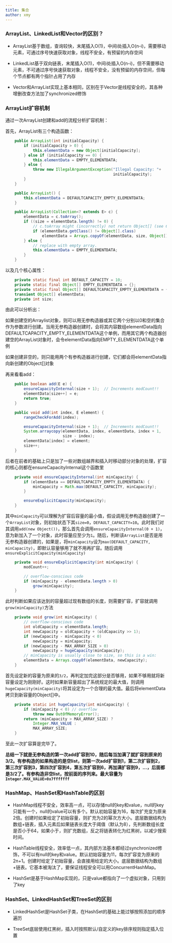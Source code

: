 ```yaml
---
title: 集合
author: xmy
---
```


### ArrayList、LinkedList和Vector的区别？
- ArrayList基于数组，查询较快，末尾插入O(1)，中间i处插入O(n-i)，需要移动元素，可通过序号快速获取对象，线程不安全，有预留的内存空间

- LinkedList基于双向链表，末尾插入O(1)，中间i处插入O(n-i)，但不需要移动元素，不可通过序号快速获取对象，线程不安全，没有预留的内存空间，但每个节点都有两个指针占用了内存

- Vector和ArrayList实现上基本相同，区别在于Vector是线程安全的，其各种增删改查方法加了synchronized修饰

### ArrayList扩容机制
通过一次ArrayList创建和add的流程分析扩容机制：

首先，ArrayList有三个构造函数：

```java
    public ArrayList(int initialCapacity) {
        if (initialCapacity > 0) {
            this.elementData = new Object[initialCapacity];
        } else if (initialCapacity == 0) {
            this.elementData = EMPTY_ELEMENTDATA;
        } else {
            throw new IllegalArgumentException("Illegal Capacity: "+
                                               initialCapacity);
        }
    }
```

```java
    public ArrayList() {
        this.elementData = DEFAULTCAPACITY_EMPTY_ELEMENTDATA;
    }
```

```java
    public ArrayList(Collection<? extends E> c) {
        elementData = c.toArray();
        if ((size = elementData.length) != 0) {
            // c.toArray might (incorrectly) not return Object[] (see 6260652)
            if (elementData.getClass() != Object[].class)
                elementData = Arrays.copyOf(elementData, size, Object[].class);
        } else {
            // replace with empty array.
            this.elementData = EMPTY_ELEMENTDATA;
        }
    }
```

以及几个核心属性：

```java
    private static final int DEFAULT_CAPACITY = 10;
    private static final Object[] EMPTY_ELEMENTDATA = {};
    private static final Object[] DEFAULTCAPACITY_EMPTY_ELEMENTDATA = {};
    transient Object[] elementData;
    private int size;
```

由此可以分析出：

如果创建空的Arraylist对象，则可以用无参构造器或其它两个分别以0和空的集合作为参数进行创建。当用无参构造器创建时，会将其内容数组elementData指向DEFAULTCAPACITY_EMPTY_ELEMENTDATA这个单例，而用其它两个构造器创建空的ArrayList对象时，会令elementData指向EMPTY_ELEMENTDATA这个单例

如果创建非空的，则只能用两个有参构造器进行创建，它们都会将elementData指向新创建的Object[]对象

再来看看add：

```java
	public boolean add(E e) {
        ensureCapacityInternal(size + 1);  // Increments modCount!!
        elementData[size++] = e;
        return true;
    }
```

```java
    public void add(int index, E element) {
        rangeCheckForAdd(index);

        ensureCapacityInternal(size + 1);  // Increments modCount!!
        System.arraycopy(elementData, index, elementData, index + 1,
                         size - index);
        elementData[index] = element;
        size++;
    }
```

后者在前者的基础上只是加了一些对数组越界和插入时移动部分对象的处理，扩容的核心则都在ensureCapacityInternal这个函数里

```java
    private void ensureCapacityInternal(int minCapacity) {
        if (elementData == DEFAULTCAPACITY_EMPTY_ELEMENTDATA) {
            minCapacity = Math.max(DEFAULT_CAPACITY, minCapacity);
        }

        ensureExplicitCapacity(minCapacity);
    }
```

其中`minCapacity`可以理解为扩容后容量的最小值，假设调用无参构造器创建了一个`ArrayList`对象，则初始状态下其`size=0`，`DEFAULT_CAPACITY=10`。此时我们对其调用`add(new Object())`，那么首先会调用`ensureCapacityInternal(0 + 1)`，意为新加入了一个对象，此时容量应至少为`1`。随后，判断该`ArrayList`是否是用无参构造器创建的，如果是，将`minCapacity`设为`max(DEFAULT_CAPACITY, minCapacity)`，即默认容量够用了就不用再扩容。随后调用`ensureExplicitCapacity(minCapacity)`

```java
    private void ensureExplicitCapacity(int minCapacity) {
        modCount++;

        // overflow-conscious code
        if (minCapacity - elementData.length > 0)
            grow(minCapacity);
    }
```

此时判断如果应该达到的容量超过现有数组的长度，则需要扩容，扩容就调用`grow(minCapacity)`方法

```java
    private void grow(int minCapacity) {
        // overflow-conscious code
        int oldCapacity = elementData.length;
        int newCapacity = oldCapacity + (oldCapacity >> 1);
        if (newCapacity - minCapacity < 0)
            newCapacity = minCapacity;
        if (newCapacity - MAX_ARRAY_SIZE > 0)
            newCapacity = hugeCapacity(minCapacity);
        // minCapacity is usually close to size, so this is a win:
        elementData = Arrays.copyOf(elementData, newCapacity);
    }
```

首先设定新的容量为原来的`3/2`，再判定加完这部分是否够用，如果不够用就将新容量设定为刚刚好。这时如果新容量超出了系统规定的最大值，则调用`hugeCapacity(minCapacity)`将其设定为一个合理的最大值。最后将elementData拷贝到新容量的Object[]中。

```java
    private static int hugeCapacity(int minCapacity) {
        if (minCapacity < 0) // overflow
            throw new OutOfMemoryError();
        return (minCapacity > MAX_ARRAY_SIZE) ?
            Integer.MAX_VALUE :
            MAX_ARRAY_SIZE;
    }
```

至此一次扩容算是完毕了。

**总结一下就是无参构造的第一次add扩容到10，随后每当加满了就扩容到原来的3/2。有参构造的如果构造的是空list，则第一次add扩容到1，第二次扩容到2，第三次扩容到3，第四次扩容到4，第五次扩容到6，再加满扩容到9，...，后面都是3/2了。有参构造非空list，按前面的序列来。最大容量为`Integer.MAX_VALUE=0x7fffffff`**

### HashMap、HashSet和HashTable的区别

- HashMap线程不安全，效率高一点，可以存储null的key和value，null的key只能有一个，null的value可以有多个。默认初始容量为16，每次扩充变为原来2倍。创建时如果给定了初始容量，则扩充为2的幂次方大小。底层数据结构为数组+链表，插入元素后如果链表长度大于阈值（默认为8），先判断数组长度是否小于64，如果小于，则扩充数组，反之将链表转化为红黑树，以减少搜索时间。

- HashTable线程安全，效率低一点，其内部方法基本都经过synchronized修饰，不可以有null的key和value。默认初始容量为11，每次扩容变为原来的2n+1。创建时给定了初始容量，会直接用给定的大小。底层数据结构为数组+链表。它基本被淘汰了，要保证线程安全可以用ConcurrentHashMap。

- HashSet是基于HashMap实现的，只是value都指向了一个虚拟对象，只用到了key

### HashSet、LinkedHashSet和TreeSet的区别

- LinkedHashSet是HashSet子类，在HashSet的基础上能过够按照添加的顺序遍历

- TreeSet底层使用红黑树，插入时按照默认/自定义的key排序规则指定插入位置
